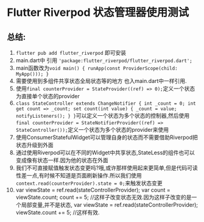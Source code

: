 # Flutter Riverpod 状态管理器使用测试

## 总结:
1. `flutter pub add flutter_riverpod` 即可安装
2. main.dart中 引用 `'package:flutter_riverpod/flutter_riverpod.dart';`
3. main函数改为`void main() {
   runApp(const ProviderScope(child: MyApp()));
   }`
4. 需要使用到多组件共享状态全局状态等的地方 也入main.dart中一样引用.
5. 使用`final counterProvider = StateProvider((ref) => 0);`定义一个状态为直接单个状态的provider
6. `class StateController extends ChangeNotifier {
   int _count = 0;
   int get count => _count;
   set count(int value) {
   _count = value;
   notifyListeners();
   }
   }`可以定义一个状态为多个状态的控制器,然后使用`final counterProvider = StateNotifierProvider((ref) => StateController());`定义一个状态为多个状态的provider来使用
7. 使用ConsumerStatefulWidget可以管理自身的状态而不需要借助Riverpod把状态升级到外面
8. 通过使用Riverpod可以在不同的Widget中共享状态,StateLess的组件也可以变成像有状态一样.因为他的状态在外面
9. 我们不可直接赋值触发状态变更吗?哦,或许那样使用起来更简单,但是代码可读性差一点,有时候不知道是页面刷新操作.所以我们使用`context.read(counterProvider).state = 0;`来触发状态变更
10. var viewState = ref.read(stateControllerProvider);
    var count = viewState.count;
    count += 5; //这样子改变状态无效.因为这样子改变的是一个局部变量,并不是状态,
    var viewState = ref.read(stateControllerProvider);
    viewState.count += 5; //这样有效.